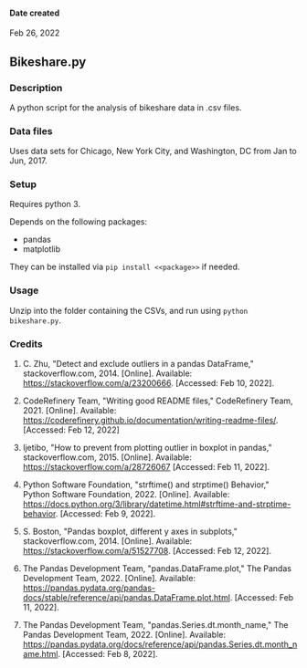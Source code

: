 #### Date created
Feb 26, 2022

## Bikeshare.py

### Description
A python script for the analysis of bikeshare data in .csv files.

### Data files
Uses data sets for Chicago, New York City, and Washington, DC from Jan to Jun,
2017.

### Setup

Requires python 3.

Depends on the following packages:

- pandas
- matplotlib

They can be installed via `pip install <<package>>` if needed.

### Usage

Unzip into the folder containing the CSVs, and run using `python bikeshare.py`.

### Credits
1. C. Zhu, "Detect and exclude outliers in a pandas DataFrame,"
stackoverflow.com, 2014. [Online]. Available:
https://stackoverflow.com/a/23200666. [Accessed: Feb 10, 2022].

2. CodeRefinery Team, "Writing good README files," CodeRefinery Team, 2021.
[Online].
Available: https://coderefinery.github.io/documentation/writing-readme-files/.
[Accessed: Feb 12, 2022]

3. ljetibo, "How to prevent from plotting outlier in boxplot in pandas,"
stackoverflow.com, 2015. [Online]. Available:
https://stackoverflow.com/a/28726067 [Accessed: Feb 11, 2022].

4. Python Software Foundation, "strftime() and strptime() Behavior," Python
Software Foundation, 2022. [Online]. Available:
https://docs.python.org/3/library/datetime.html#strftime-and-strptime-behavior.
[Accessed: Feb 9, 2022].

5. S. Boston, "Pandas boxplot, different y axes in subplots,"
stackoverflow.com, 2014. [Online]. Available:
https://stackoverflow.com/a/51527708. [Accessed: Feb 12, 2022].

6. The Pandas Development Team, "pandas.DataFrame.plot," The Pandas Development
Team, 2022. [Online]. Available:
https://pandas.pydata.org/pandas-docs/stable/reference/api/pandas.DataFrame.plot.html.
[Accessed: Feb 11, 2022].

7. The Pandas Development Team, "pandas.Series.dt.month_name," The Pandas
Development Team, 2022. [Online]. Available:
https://pandas.pydata.org/docs/reference/api/pandas.Series.dt.month_name.html.
[Accessed: Feb 8, 2022].
